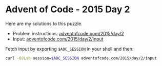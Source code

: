 # Advent of Code - 2015 Day 2
Here are my solutions to this puzzle.

* Problem instructions: [adventofcode.com/2015/day/2](https://adventofcode.com/2015/day/2)
* Input: [adventofcode.com/2015/day/2/input](https://adventofcode.com/2015/day/2/input)

Fetch input by exporting `$AOC_SESSION` in your shell and then:
```bash
curl -OJLsb session=$AOC_SESSION adventofcode.com/2015/day/2/input
```
